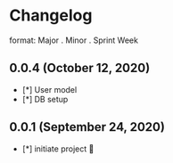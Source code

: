 # Changelog

format: Major . Minor . Sprint Week

## 0.0.4 (October 12, 2020)

- [*] User model
- [*] DB setup

## 0.0.1 (September 24, 2020)

- [*] initiate project 🎉
